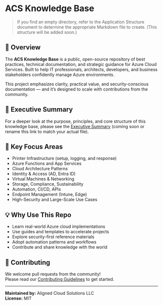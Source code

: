 # ACS Knowledge Base

> If you find an empty directory, refer to the Application Structure document to determine the appropriate Markdown file to create. (This structure will be added soon.)

## 📘 Overview

The **ACS Knowledge Base** is a public, open-source repository of best practices, technical documentation, and strategic guidance for Azure Cloud Services. Built to help IT professionals, architects, developers, and business stakeholders confidently manage Azure environments.

This project emphasizes clarity, practical value, and security-conscious documentation — and it’s designed to scale with contributions from the community.

## 🧭 Executive Summary

For a deeper look at the purpose, principles, and core structure of this knowledge base, please see the [Executive Summary](Executive_Summary.md) (coming soon or rename this link to match your actual file).

## 📂 Key Focus Areas

- Printer Infrastructure (setup, logging, and response)
- Azure Functions and App Services
- Cloud Architecture Patterns
- Identity & Access (AD, Entra ID)
- Virtual Machines & Networking
- Storage, Compliance, Sustainability
- Automation, CI/CD, APIs
- Endpoint Management (Intune, Edge)
- High-Security and Large-Scale Use Cases

## 💡 Why Use This Repo

- Learn real-world Azure cloud implementations
- Use guides and templates to accelerate projects
- Explore security-first reference materials
- Adopt automation patterns and workflows
- Contribute and share knowledge with the world

## 🙌 Contributing

We welcome pull requests from the community!  
Please read our [Contributing Guidelines](CONTRIBUTING.md) to get started.

---

**Maintained by:** Aligned Cloud Solutions LLC  
**License:** MIT  
